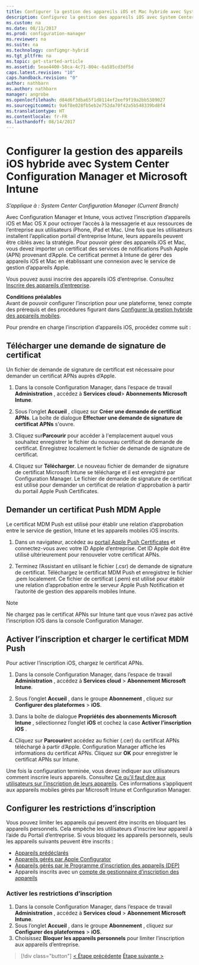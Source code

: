 ```yaml
---
title: Configurer la gestion des appareils iOS et Mac hybride avec System Center Configuration Manager et Microsoft Intune | Microsoft Docs
description: Configurez la gestion des appareils iOS avec System Center Configuration Manager et Microsoft Intune.
ms.custom: na
ms.date: 08/11/2017
ms.prod: configuration-manager
ms.reviewer: na
ms.suite: na
ms.technology: configmgr-hybrid
ms.tgt_pltfrm: na
ms.topic: get-started-article
ms.assetid: 5eae4400-58ca-4c71-804c-6a585cd3df5d
caps.latest.revision: "10"
caps.handback.revision: "0"
author: nathbarn
ms.author: nathbarn
manager: angrobe
ms.openlocfilehash: d84d6f3dba65f1d8114ef2eef9f19a2bb5389027
ms.sourcegitcommit: 9a6f8e028fb5eb2e752da70f42a5b548339bd8f4
ms.translationtype: HT
ms.contentlocale: fr-FR
ms.lasthandoff: 08/14/2017
---
```

# <a name="set-up-ios-hybrid-device-management-with-system-center-configuration-manager-and-microsoft-intune"></a>Configurer la gestion des appareils iOS hybride avec System Center Configuration Manager et Microsoft Intune

*S’applique à : System Center Configuration Manager (Current Branch)*

Avec Configuration Manager et Intune, vous activez l’inscription d’appareils iOS et Mac OS X pour octroyer l’accès à la messagerie et aux ressources de l’entreprise aux utilisateurs iPhone, iPad et Mac. Une fois que les utilisateurs installent l’application portail d’entreprise Intune, leurs appareils peuvent être ciblés avec la stratégie. Pour pouvoir gérer des appareils iOS et Mac, vous devez importer un certificat des services de notifications Push Apple (APN) provenant d’Apple. Ce certificat permet à Intune de gérer des appareils iOS et Mac en établissant une connexion avec le service de gestion d’appareils Apple.  

 Vous pouvez aussi inscrire des appareils iOS d’entreprise.  Consultez [Inscrire des appareils d’entreprise](enroll-company-owned-devices.md).  

**Conditions préalables**<br>
Avant de pouvoir configurer l’inscription pour une plateforme, tenez compte des prérequis et des procédures figurant dans [Configurer la gestion hybride des appareils mobiles](setup-hybrid-mdm.md).

Pour prendre en charge l’inscription d’appareils iOS, procédez comme suit :  

## <a name="download-a-certificate-signing-request"></a>Télécharger une demande de signature de certificat
Un fichier de demande de signature de certificat est nécessaire pour demander un certificat APNs auprès d’Apple.  

1.  Dans la console Configuration Manager, dans l’espace de travail **Administration** , accédez à **Services cloud**> **Abonnements Microsoft Intune**.  

2.  Sous l’onglet **Accueil** , cliquez sur **Créer une demande de certificat APNs**. La boîte de dialogue **Effectuer une demande de signature de certificat APNs** s'ouvre.  

3.  Cliquez sur**Parcourir** pour accéder à l'emplacement auquel vous souhaitez enregistrer le fichier du nouveau certificat de demande de certificat. Enregistrez localement le fichier de demande de signature de certificat.  

4.  Cliquez sur **Télécharger**. Le nouveau fichier de demander de signature de certificat Microsoft Intune se télécharge et il est enregistré par Configuration Manager. Le fichier de demande de signature de certificat est utilisé pour demander un certificat de relation d'approbation à partir du portail Apple Push Certificates.  

## <a name="request-an-mdm-push-certificate-from-apple"></a>Demander un certificat Push MDM Apple
Le certificat MDM Push est utilisé pour établir une relation d’approbation entre le service de gestion, Intune et les appareils mobiles iOS inscrits.  

1.  Dans un navigateur, accédez au [portail Apple Push Certificates](http://go.microsoft.com/fwlink/?LinkId=269844) et connectez-vous avec votre ID Apple d’entreprise. Cet ID Apple doit être utilisé ultérieurement pour renouveler votre certificat APNs.  

2.  Terminez l’Assistant en utilisant le fichier (.csr) de demande de signature de certificat. Téléchargez le certificat MDM Push et enregistrez le fichier .pem localement. Ce fichier de certificat (.pem) est utilisé pour établir une relation d’approbation entre le serveur Apple Push Notification et l’autorité de gestion des appareils mobiles Intune.  

> [!NOTE]  
>  Ne chargez pas le certificat APNs sur Intune tant que vous n’avez pas activé l’inscription iOS dans la console Configuration Manager.  

## <a name="enable-enrollment-and-upload-the-mdm-push-certificate"></a>Activer l’inscription et charger le certificat MDM Push
Pour activer l’inscription iOS, chargez le certificat APNs.  

1.  Dans la console Configuration Manager, dans l’espace de travail **Administration** , accédez à **Services cloud** > **Abonnement Microsoft Intune**.  

2.  Sous l’onglet **Accueil** , dans le groupe **Abonnement** , cliquez sur **Configurer des plateformes** > **iOS**.  

3.  Dans la boîte de dialogue **Propriétés des abonnements Microsoft Intune** , sélectionnez l’onglet **iOS** et cochez la case **Activer l’inscription iOS** .  
4.  Cliquez sur **Parcourir**et accédez au fichier (.cer) du certificat APNs téléchargé à partir d’Apple. Configuration Manager affiche les informations du certificat APNs. Cliquez sur **OK** pour enregistrer le certificat APNs sur Intune.  

Une fois la configuration terminée, vous devez indiquer aux utilisateurs comment inscrire leurs appareils. Consultez [Ce qu’il faut dire aux utilisateurs sur l’inscription de leurs appareils](https://docs.microsoft.com/intune/end-user-educate). Ces informations s’appliquent aux appareils mobiles gérés par Microsoft Intune et Configuration Manager.

## <a name="configure-enrollment-restrictions"></a>Configurer les restrictions d’inscription

Vous pouvez limiter les appareils qui peuvent être inscrits en bloquant les appareils personnels. Cela empêche les utilisateurs d’inscrire leur appareil à l’aide du Portail d’entreprise. Si vous bloquez les appareils personnels, seuls les appareils suivants peuvent être inscrits :
- [Appareils prédéclarés](predeclare-devices-with-hardware-id.md)
- [Appareils gérés par Apple Configurator](ios-hybrid-enrollment-using-apple-configurator.md)
- [Appareils gérés par le Programme d’inscription des appareils (DEP)](ios-device-enrollment-program-for-hybrid.md)
- Appareils inscrits avec un [compte de gestionnaire d’inscription des appareils](enroll-devices-with-device-enrollment-manager.md)

### <a name="to-enable-enrollment-restrictions"></a>Activer les restrictions d’inscription
1.  Dans la console Configuration Manager, dans l’espace de travail **Administration** , accédez à **Services cloud** > **Abonnement Microsoft Intune**.
2.  Sous l’onglet **Accueil** , dans le groupe **Abonnement** , cliquez sur **Configurer des plateformes** > **iOS**.
3.  Choisissez **Bloquer les appareils personnels** pour limiter l’inscription aux appareils d’entreprise.

> [!div class="button"]
[< Étape précédente](create-service-connection-point.md) [Étape suivante >](set-up-additional-management.md)
